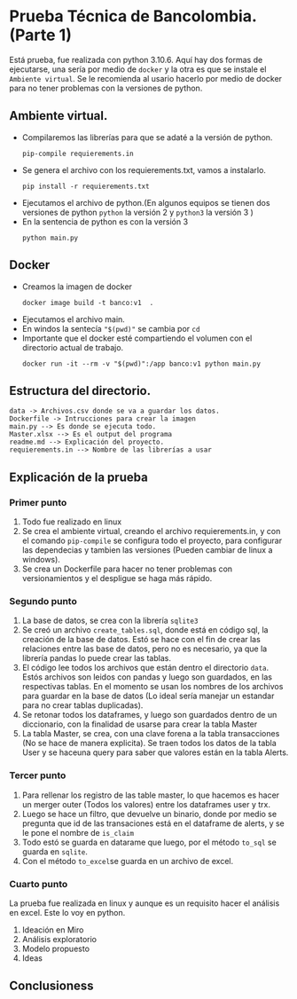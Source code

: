 # Prueba Técnica de Bancolombia. (Parte 1)

Está prueba, fue realizada con python 3.10.6.
Aquí hay dos formas de ejecutarse, una sería por medio de ```docker``` y la otra es que se instale el ```Ambiente virtual```.  Se le recomienda al usario hacerlo por medio de docker para no tener problemas con la versiones de python.

## Ambiente virtual.

* Compilaremos las librerías para que se adaté a la versión de python.
    ```
    pip-compile requierements.in
    ```
* Se genera el archivo con los requierements.txt, vamos a instalarlo.
    ```
    pip install -r requierements.txt
    ```
* Ejecutamos el archivo de python.(En algunos equipos se tienen dos versiones de python ```python``` la versión 2 y  ```python3``` la versión 3 )
* En la sentencia de python es con la versión 3
  ```
  python main.py
  ```

## Docker
* Creamos la imagen de docker
    ```
    docker image build -t banco:v1  . 
    ```
* Ejecutamos el archivo main.
* En windos la sentecía ```"$(pwd)"``` se cambia por ```cd```
* Importante que el docker esté compartiendo el volumen con el directorio actual de trabajo.
  ```
  docker run -it --rm -v "$(pwd)":/app banco:v1 python main.py
  ```

## Estructura del directorio.
```
data -> Archivos.csv donde se va a guardar los datos.
Dockerfile -> Intrucciones para crear la imagen
main.py --> Es donde se ejecuta todo.
Master.xlsx --> Es el output del programa
readme.md --> Explicación del proyecto.
requierements.in --> Nombre de las librerías a usar
```

## Explicación de la prueba

### Primer punto

  1. Todo fue realizado en linux  
  2. Se crea el ambiente virtual, creando el archivo requierements.in, y con el comando ```pip-compile``` se configura todo el proyecto, para configurar las dependecias y tambien las versiones (Pueden cambiar de linux a windows).
  3. Se crea un Dockerfile para hacer no tener problemas con versionamientos y el despligue se haga más rápido.

### Segundo punto

  1. La base de datos, se crea con la librería ```sqlite3```
  2. Se creó un archivo ```create_tables.sql```, donde está en código sql, la creación de la base de datos. Estó se hace con el fin de crear las relaciones entre las base de datos, pero no es necesario, ya que la librería pandas lo puede crear las tablas.
  3. El código lee todos los archivos que están dentro el directorio ```data```. Estós archivos son leidos con pandas y luego son guardados, en las respectivas tablas. En el momento se usan los nombres de los archivos para guardar en la base de datos (Lo ideal sería manejar un estandar para no crear tablas duplicadas).
  4. Se retonar todos los dataframes, y luego son guardados dentro de un diccionario, con la finalidad de usarse para crear la tabla Master
  5. La tabla Master, se crea, con una clave forena a la tabla transacciones (No se hace de manera explicita). Se traen todos los datos de la tabla User y se haceuna query para saber que valores están en la tabla Alerts.

### Tercer punto
    
1. Para rellenar los registro de las table master, lo que hacemos es hacer un merger outer (Todos los valores) entre los dataframes user y trx. 
2. Luego se hace un filtro, que devuelve un binario, donde por medio se pregunta que id de las transaciones está en el dataframe de alerts, y se le pone el nombre de ```is_claim``` 
3. Todo estó se guarda en datarame que luego, por el método ```to_sql``` se guarda en  ```sqlite```. 
4. Con el método ```to_excel```se guarda en un archivo de excel.

### Cuarto punto

La prueba fue realizada en linux y aunque es un requisito hacer el análisis en excel. Este lo voy en python.

1. Ideación en Miro
2. Análisis exploratorio
3. Modelo propuesto
4. Ideas

## Conclusioness